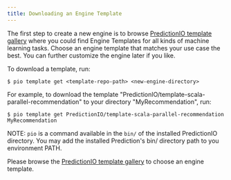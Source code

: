 ```yaml
---
title: Downloading an Engine Template
---
```


The first step to create a new engine is to browse [PredictionIO template gallery](http://templates.prediction.io/) where you could find Engine Templates for all kinds of machine learning tasks. Choose an engine template that matches your use case the best. You can further customize the engine later if you like.

To download a template, run:

```
$ pio template get <template-repo-path> <new-engine-directory>
```

For example, to download the template "PredictionIO/template-scala-parallel-recommendation" to your directory "MyRecommendation", run:

```
$ pio template get PredictionIO/template-scala-parallel-recommendation MyRecommendation
```

NOTE: `pio` is a command available in the `bin/` of the installed PredictionIO directory. You may add the installed Prediction's bin/ directory path to you environment PATH.

Please browse the [PredictionIO template gallery](http://templates.prediction.io/) to choose an engine template.
